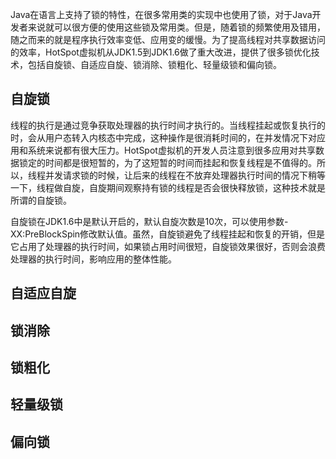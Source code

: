
Java在语言上支持了锁的特性，在很多常用类的实现中也使用了锁，对于Java开发者来说就可以很方便的使用这些锁及常用类。但是，随着锁的频繁使用及错用，随之而来的就是程序执行效率变低、应用变的缓慢。为了提高线程对共享数据访问的效率，HotSpot虚拟机从JDK1.5到JDK1.6做了重大改进，提供了很多锁优化技术，包括自旋锁、自适应自旋、锁消除、锁粗化、轻量级锁和偏向锁。

## 自旋锁
线程的执行是通过竞争获取处理器的执行时间才执行的。当线程挂起或恢复执行的时，会从用户态转入内核态中完成，这种操作是很消耗时间的，在并发情况下对应用和系统来说都有很大压力。HotSpot虚拟机的开发人员注意到很多应用对共享数据锁定的时间都是很短暂的，为了这短暂的时间而挂起和恢复线程是不值得的。所以，线程并发请求锁的时候，让后来的线程在不放弃处理器执行时间的情况下稍等一下，线程做自旋，自旋期间观察持有锁的线程是否会很快释放锁，这种技术就是所谓的自旋锁。

自旋锁在JDK1.6中是默认开启的，默认自旋次数是10次，可以使用参数-XX:PreBlockSpin修改默认值。虽然，自旋锁避免了线程挂起和恢复的开销，但是它占用了处理器的执行时间，如果锁占用时间很短，自旋锁效果很好，否则会浪费处理器的执行时间，影响应用的整体性能。

## 自适应自旋

## 锁消除

## 锁粗化

## 轻量级锁

## 偏向锁
